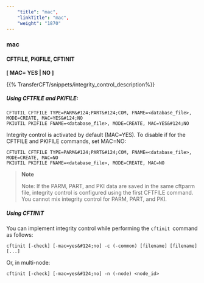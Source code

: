 ```yaml
---
    "title": "mac",
    "linkTitle": "mac",
    "weight": "1870"
---
```

### mac

#### CFTFILE, PKIFILE, CFTINIT

****[ MAC= <span class="underline">YES</span> &#124; NO ]****

{{% TransferCFT/snippets/integrity_control_description%}}

##### Using CFTFILE and PKIFILE:

```
CFTUTIL CFTFILE TYPE=PARM&#124;PART&#124;COM, FNAME=<database_file>, MODE=CREATE, MAC=YES&#124;NO
PKIUTIL PKIFILE FNAME=<database_file>, MODE=CREATE, MAC=YES&#124;NO
```

Integrity control is activated by default (MAC=YES). To disable if for the CFTFILE and PKIFILE commands, set MAC=NO:

```
CFTUTIL CFTFILE TYPE=PARM&#124;PART&#124;COM, FNAME=<database_file>, MODE=CREATE, MAC=NO
PKIUTIL PKIFILE FNAME=<database_file>, MODE=CREATE, MAC=NO
```

> **Note**
>
> Note: If the PARM, PART, and PKI data are saved in the same cftparm file, integrity control is configured using the first CFTFILE command. You cannot mix integrity control for PARM, PART, and PKI.

##### Using CFTINIT

You can implement integrity control while performing the `cftinit `command as follows:

```
cftinit [-check] [-mac=yes&#124;no] -c (-common) [filename] [filename] [...]
```

Or, in multi-node:

```
cftinit [-check] [-mac=yes&#124;no] -n (-node) <node_id>
```
